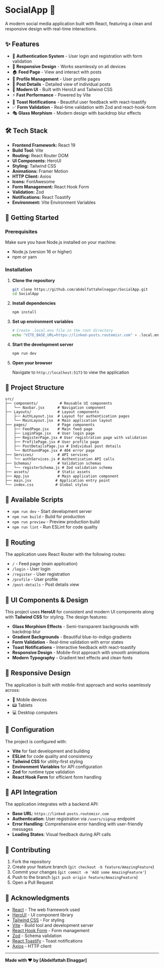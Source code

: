 # SocialApp 🚀

A modern social media application built with React, featuring a clean and responsive design with real-time interactions.

## ✨ Features

- 🔐 **Authentication System** - User login and registration with form validation
- 📱 **Responsive Design** - Works seamlessly on all devices
- 🏠 **Feed Page** - View and interact with posts
- 👤 **Profile Management** - User profile pages
- 📝 **Post Details** - Detailed view of individual posts
- 🎨 **Modern UI** - Built with HeroUI and Tailwind CSS
- ⚡ **Fast Performance** - Powered by Vite
- 🍞 **Toast Notifications** - Beautiful user feedback with react-toastify
- ✅ **Form Validation** - Real-time validation with Zod and react-hook-form
- 🎭 **Glass Morphism** - Modern design with backdrop blur effects

## 🛠️ Tech Stack

- **Frontend Framework:** React 19
- **Build Tool:** Vite
- **Routing:** React Router DOM
- **UI Components:** HeroUI
- **Styling:** Tailwind CSS
- **Animations:** Framer Motion
- **HTTP Client:** Axios
- **Icons:** FontAwesome
- **Form Management:** React Hook Form
- **Validation:** Zod
- **Notifications:** React Toastify
- **Environment:** Vite Environment Variables

## 🚀 Getting Started

### Prerequisites

Make sure you have Node.js installed on your machine:
- Node.js (version 16 or higher)
- npm or yarn

### Installation

1. **Clone the repository**
   ```bash
   git clone https://github.com/abdelfattahelnaggar/SocialApp.git
   cd SocialApp
   ```

2. **Install dependencies**
   ```bash
   npm install
   ```

3. **Set up environment variables**
   ```bash
   # Create .local.env file in the root directory
   echo "VITE_BASE_URL=https://linked-posts.routemisr.com" > .local.env
   ```

4. **Start the development server**
   ```bash
   npm run dev
   ```

5. **Open your browser**
   
   Navigate to `http://localhost:5173` to view the application

## 📁 Project Structure

```
src/
├── components/          # Reusable UI components
│   └── Navbar.jsx      # Navigation component
├── Layouts/            # Layout components
│   ├── AuthLayout.jsx  # Layout for authentication pages
│   └── MainLayout.jsx  # Main application layout
├── pages/              # Page components
│   ├── FeedPage.jsx    # Main feed page
│   ├── LoginPage.jsx   # User login page
│   ├── RegisterPage.jsx # User registration page with validation
│   ├── ProfilePage.jsx # User profile page
│   ├── PostDetailsPage.jsx # Individual post details
│   └── NotFoundPage.jsx # 404 error page
├── Services/           # API services
│   └── authServices.js # Authentication API calls
├── Schemas/            # Validation schemas
│   └── registerSchema.js # Zod validation schema
├── assets/             # Static assets
├── App.jsx             # Main application component
├── main.jsx           # Application entry point
└── index.css          # Global styles
```

## 🎯 Available Scripts

- `npm run dev` - Start development server
- `npm run build` - Build for production
- `npm run preview` - Preview production build
- `npm run lint` - Run ESLint for code quality

## 🔗 Routing

The application uses React Router with the following routes:

- `/` - Feed page (main application)
- `/login` - User login
- `/register` - User registration
- `/profile` - User profile
- `/post-details` - Post details view

## 🎨 UI Components & Design

This project uses **HeroUI** for consistent and modern UI components along with **Tailwind CSS** for styling. The design features:

- **Glass Morphism Effects** - Semi-transparent backgrounds with backdrop blur
- **Gradient Backgrounds** - Beautiful blue-to-indigo gradients
- **Form Validation** - Real-time validation with error states
- **Toast Notifications** - Interactive feedback with react-toastify
- **Responsive Design** - Mobile-first approach with smooth animations
- **Modern Typography** - Gradient text effects and clean fonts

## 📱 Responsive Design

The application is built with mobile-first approach and works seamlessly across:
- 📱 Mobile devices
- 📟 Tablets
- 💻 Desktop computers

## 🔧 Configuration

The project is configured with:
- **Vite** for fast development and building
- **ESLint** for code quality and consistency
- **Tailwind CSS** for utility-first styling
- **Environment Variables** for API configuration
- **Zod** for runtime type validation
- **React Hook Form** for efficient form handling

## 🔌 API Integration

The application integrates with a backend API:
- **Base URL**: `https://linked-posts.routemisr.com`
- **Authentication**: User registration via `/users/signup` endpoint
- **Error Handling**: Comprehensive error handling with user-friendly messages
- **Loading States**: Visual feedback during API calls

## 🤝 Contributing

1. Fork the repository
2. Create your feature branch (`git checkout -b feature/AmazingFeature`)
3. Commit your changes (`git commit -m 'Add some AmazingFeature'`)
4. Push to the branch (`git push origin feature/AmazingFeature`)
5. Open a Pull Request


## 🙏 Acknowledgments

- [React](https://reactjs.org/) - The web framework used
- [HeroUI](https://heroui.com/) - UI component library
- [Tailwind CSS](https://tailwindcss.com/) - For styling
- [Vite](https://vitejs.dev/) - Build tool and development server
- [React Hook Form](https://react-hook-form.com/) - Form management
- [Zod](https://zod.dev/) - Schema validation
- [React Toastify](https://fkhadra.github.io/react-toastify/) - Toast notifications
- [Axios](https://axios-http.com/) - HTTP client

---

**Made with ❤️ by [Abdelfattah Elnaggar]**